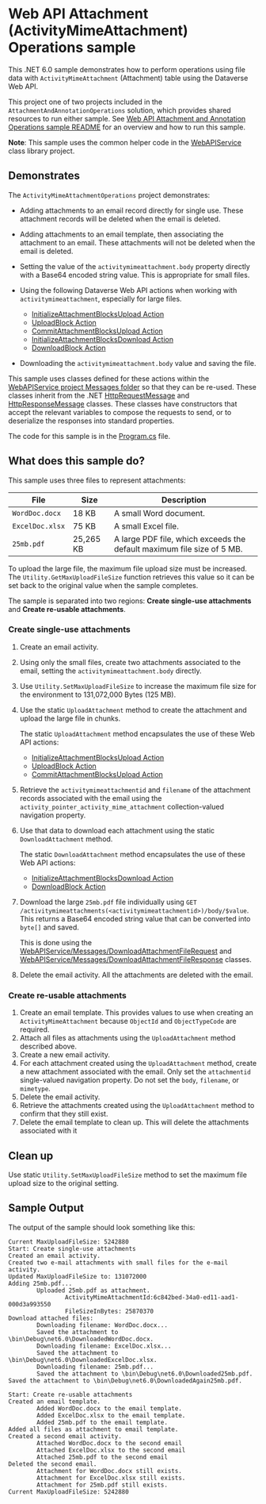 ﻿# Web API Attachment (ActivityMimeAttachment) Operations sample

This .NET 6.0 sample demonstrates how to perform operations using file data with `ActivityMimeAttachment` (Attachment) table using the Dataverse Web API.

This project one of two projects included in the `AttachmentAndAnnotationOperations` solution, which provides shared resources to run either sample. See [Web API Attachment and Annotation Operations sample README](https://github.com/microsoft/PowerApps-Samples/blob/master/dataverse/webapi/C%23-NETx/AttachmentAndAnnotationOperations/README.md) for an overview and how to run this sample.

**Note**: This sample uses the common helper code in the [WebAPIService](https://github.com/microsoft/PowerApps-Samples/tree/master/dataverse/webapi/C%23-NETx/WebAPIService) class library project.

## Demonstrates

The `ActivityMimeAttachmentOperations` project demonstrates:

- Adding attachments to an email record directly for single use. These attachment records will be deleted when the email is deleted.
- Adding attachments to an email template, then associating the attachment to an email. These attachments will not be deleted when the email is deleted.
- Setting the value of the `activitymimeattachment.body` property directly with a Base64 encoded string value. This is appropriate for small files.
- Using the following Dataverse Web API actions when working with `activitymimeattachment`, especially for large files.
   
   - [InitializeAttachmentBlocksUpload Action](https://learn.microsoft.com/power-apps/developer/data-platform/webapi/reference/initializeannotationblocksupload)
   - [UploadBlock Action](https://learn.microsoft.com/power-apps/developer/data-platform/webapi/reference/uploadblock)
   - [CommitAttachmentBlocksUpload Action](https://learn.microsoft.com/power-apps/developer/data-platform/webapi/reference/commitattachmentblocksupload)
   - [InitializeAttachmentBlocksDownload Action](https://learn.microsoft.com/power-apps/developer/data-platform/webapi/reference/initializeattachmentblocksdownload)
   - [DownloadBlock Action](https://learn.microsoft.com/power-apps/developer/data-platform/webapi/reference/downloadblock)
   
- Downloading the `activitymimeattachment.body` value and saving the file.


This sample uses classes defined for these actions within the [WebAPIService project Messages folder](https://github.com/microsoft/PowerApps-Samples/tree/master/dataverse/webapi/C%23-NETx/WebAPIService/Messages) so that they can be re-used. These classes inherit from the .NET [HttpRequestMessage](https://learn.microsoft.com/dotnet/api/system.net.http.httprequestmessage?view=net-6.0) and [HttpResponseMessage](https://learn.microsoft.com/dotnet/api/system.net.http.httpresponsemessage?view=net-6.0) classes. These classes have constructors that accept the relevant variables to compose the requests to send, or to deserialize the responses into standard properties.

The code for this sample is in the [Program.cs](https://github.com/microsoft/PowerApps-Samples/blob/master/dataverse/webapi/C%23-NETx/AttachmentAndAnnotationOperations/ActivityMimeAttachmentOperations/Program.cs) file.

## What does this sample do?

This sample uses three files to represent attachments:

|File|Size|Description  |
|---------|---------|---------|
|`WordDoc.docx`|18 KB|A small Word document.|
|`ExcelDoc.xlsx`|75 KB|A small Excel file.|
|`25mb.pdf`|25,265 KB|A large PDF file, which exceeds the default maximum file size of 5 MB.|

To upload the large file, the maximum file upload size must be increased. The `Utility.GetMaxUploadFileSize` function retrieves this value so it can be set back to the original value when the sample completes.

The sample is separated into two regions: **Create single-use attachments** and **Create re-usable attachments**.

### Create single-use attachments

1. Create an email activity.
1. Using only the small files, create two attachments associated to the email, setting the `activitymimeattachment.body` directly.
1. Use `Utility.SetMaxUploadFileSize` to increase the maximum file size for the environment to 131,072,000 Bytes (125 MB).
1. Use the static `UploadAttachment` method to create the attachment and upload the large file in chunks.
   
   The static `UploadAttachment` method encapsulates the use of these Web API actions:
   
   - [InitializeAttachmentBlocksUpload Action](https://learn.microsoft.com/power-apps/developer/data-platform/webapi/reference/initializeannotationblocksupload)
   - [UploadBlock Action](https://learn.microsoft.com/power-apps/developer/data-platform/webapi/reference/uploadblock)
   - [CommitAttachmentBlocksUpload Action](https://learn.microsoft.com/power-apps/developer/data-platform/webapi/reference/CommitAttachmentBlocksUpload)
   
1. Retrieve the `activitymimeattachmentid` and `filename` of the attachment records associated with the email using the `activity_pointer_activity_mime_attachment` collection-valued navigation property.
1. Use that data to download each attachment using the static `DownloadAttachment` method.
   
   The static `DownloadAttachment` method encapsulates the use of these Web API actions:
   
   - [InitializeAttachmentBlocksDownload Action](https://learn.microsoft.com/power-apps/developer/data-platform/webapi/reference/InitializeAttachmentBlocksDownload)
   - [DownloadBlock Action](https://learn.microsoft.com/power-apps/developer/data-platform/webapi/reference/DownloadBlock)
   
1. Download the large `25mb.pdf` file individually using `GET /activitymimeattachments(<activitymimeattachmentid>)/body/$value`. This returns a Base64 encoded string value that can be converted into `byte[]` and saved. 
   
   This is done using the [WebAPIService/Messages/DownloadAttachmentFileRequest](https://github.com/microsoft/PowerApps-Samples/tree/master/dataverse/webapi/C%23-NETx/WebAPIService/Messages/DownloadAttachmentFileRequest.cs) and [WebAPIService/Messages/DownloadAttachmentFileResponse](https://github.com/microsoft/PowerApps-Samples/tree/master/dataverse/webapi/C%23-NETx/WebAPIService/Messages/DownloadAttachmentFileResponse.cs) classes.
   
1. Delete the email activity. All the attachments are deleted with the email.

### Create re-usable attachments

1. Create an email template. This provides values to use when creating an `ActivityMimeAttachment` because `ObjectId` and `ObjectTypeCode` are required.
1. Attach all files as attachments using the `UploadAttachment` method described above.
1. Create a new email activity.
1. For each attachment created using the `UploadAttachment` method, create a new attachment associated with the email. Only set the `attachmentid` single-valued navigation property. Do not set the `body`, `filename`, or `mimetype`.
1. Delete the email activity.
1. Retrieve the attachments created using the `UploadAttachment` method to confirm that they still exist.
1. Delete the email template to clean up. This will delete the attachments associated with it

## Clean up

Use static `Utility.SetMaxUploadFileSize` method to set the maximum file upload size to the original setting.

## Sample Output

The output of the sample should look something like this:

```
Current MaxUploadFileSize: 5242880
Start: Create single-use attachments
Created an email activity.
Created two e-mail attachments with small files for the e-mail activity.
Updated MaxUploadFileSize to: 131072000
Adding 25mb.pdf...
        Uploaded 25mb.pdf as attachment.
                ActivityMimeAttachmentId:6c842bed-34a0-ed11-aad1-000d3a993550
                FileSizeInBytes: 25870370
Download attached files:
        Downloading filename: WordDoc.docx...
        Saved the attachment to \bin\Debug\net6.0\DownloadedWordDoc.docx.
        Downloading filename: ExcelDoc.xlsx...
        Saved the attachment to \bin\Debug\net6.0\DownloadedExcelDoc.xlsx.
        Downloading filename: 25mb.pdf...
        Saved the attachment to \bin\Debug\net6.0\Downloaded25mb.pdf.
Saved the attachment to \bin\Debug\net6.0\DownloadedAgain25mb.pdf.

Start: Create re-usable attachments
Created an email template.
        Added WordDoc.docx to the email template.
        Added ExcelDoc.xlsx to the email template.
        Added 25mb.pdf to the email template.
Added all files as attachment to email template.
Created a second email activity.
        Attached WordDoc.docx to the second email
        Attached ExcelDoc.xlsx to the second email
        Attached 25mb.pdf to the second email
Deleted the second email.
        Attachment for WordDoc.docx still exists.
        Attachment for ExcelDoc.xlsx still exists.
        Attachment for 25mb.pdf still exists.
Current MaxUploadFileSize: 5242880
```